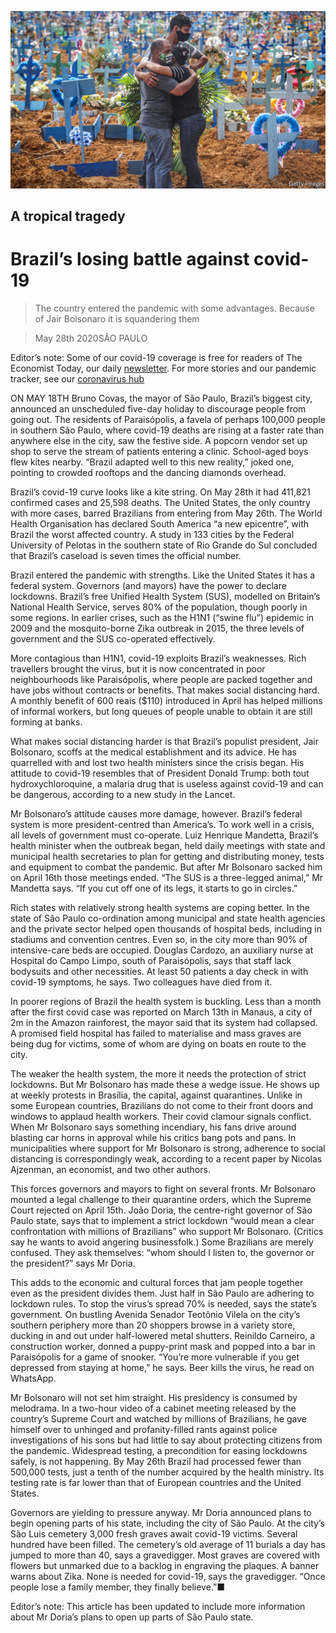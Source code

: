 ![](./images/20200530_AMP001_0.jpg)

## A tropical tragedy

# Brazil’s losing battle against covid-19

> The country entered the pandemic with some advantages. Because of Jair Bolsonaro it is squandering them

> May 28th 2020SÃO PAULO

Editor’s note: Some of our covid-19 coverage is free for readers of The Economist Today, our daily [newsletter](https://www.economist.com/https://my.economist.com/user#newsletter). For more stories and our pandemic tracker, see our [coronavirus hub](https://www.economist.com//news/2020/03/11/the-economists-coverage-of-the-coronavirus)

ON MAY 18TH Bruno Covas, the mayor of São Paulo, Brazil’s biggest city, announced an unscheduled five-day holiday to discourage people from going out. The residents of Paraisópolis, a favela of perhaps 100,000 people in southern São Paulo, where covid-19 deaths are rising at a faster rate than anywhere else in the city, saw the festive side. A popcorn vendor set up shop to serve the stream of patients entering a clinic. School-aged boys flew kites nearby. “Brazil adapted well to this new reality,” joked one, pointing to crowded rooftops and the dancing diamonds overhead.

Brazil’s covid-19 curve looks like a kite string. On May 28th it had 411,821 confirmed cases and 25,598 deaths. The United States, the only country with more cases, barred Brazilians from entering from May 26th. The World Health Organisation has declared South America “a new epicentre”, with Brazil the worst affected country. A study in 133 cities by the Federal University of Pelotas in the southern state of Rio Grande do Sul concluded that Brazil’s caseload is seven times the official number.

Brazil entered the pandemic with strengths. Like the United States it has a federal system. Governors (and mayors) have the power to declare lockdowns. Brazil’s free Unified Health System (SUS), modelled on Britain’s National Health Service, serves 80% of the population, though poorly in some regions. In earlier crises, such as the H1N1 (“swine flu”) epidemic in 2009 and the mosquito-borne Zika outbreak in 2015, the three levels of government and the SUS co-operated effectively.

More contagious than H1N1, covid-19 exploits Brazil’s weaknesses. Rich travellers brought the virus, but it is now concentrated in poor neighbourhoods like Paraisópolis, where people are packed together and have jobs without contracts or benefits. That makes social distancing hard. A monthly benefit of 600 reais ($110) introduced in April has helped millions of informal workers, but long queues of people unable to obtain it are still forming at banks.

What makes social distancing harder is that Brazil’s populist president, Jair Bolsonaro, scoffs at the medical establishment and its advice. He has quarrelled with and lost two health ministers since the crisis began. His attitude to covid-19 resembles that of President Donald Trump: both tout hydroxychloroquine, a malaria drug that is useless against covid-19 and can be dangerous, according to a new study in the Lancet.

Mr Bolsonaro’s attitude causes more damage, however. Brazil’s federal system is more president-centred than America’s. To work well in a crisis, all levels of government must co-operate. Luiz Henrique Mandetta, Brazil’s health minister when the outbreak began, held daily meetings with state and municipal health secretaries to plan for getting and distributing money, tests and equipment to combat the pandemic. But after Mr Bolsonaro sacked him on April 16th those meetings ended. “The SUS is a three-legged animal,” Mr Mandetta says. “If you cut off one of its legs, it starts to go in circles.”

Rich states with relatively strong health systems are coping better. In the state of São Paulo co-ordination among municipal and state health agencies and the private sector helped open thousands of hospital beds, including in stadiums and convention centres. Even so, in the city more than 90% of intensive-care beds are occupied. Douglas Cardozo, an auxiliary nurse at Hospital do Campo Limpo, south of Paraisópolis, says that staff lack bodysuits and other necessities. At least 50 patients a day check in with covid-19 symptoms, he says. Two colleagues have died from it.

In poorer regions of Brazil the health system is buckling. Less than a month after the first covid case was reported on March 13th in Manaus, a city of 2m in the Amazon rainforest, the mayor said that its system had collapsed. A promised field hospital has failed to materialise and mass graves are being dug for victims, some of whom are dying on boats en route to the city.

The weaker the health system, the more it needs the protection of strict lockdowns. But Mr Bolsonaro has made these a wedge issue. He shows up at weekly protests in Brasília, the capital, against quarantines. Unlike in some European countries, Brazilians do not come to their front doors and windows to applaud health workers. Their covid clamour signals conflict. When Mr Bolsonaro says something incendiary, his fans drive around blasting car horns in approval while his critics bang pots and pans. In municipalities where support for Mr Bolsonaro is strong, adherence to social distancing is correspondingly weak, according to a recent paper by Nicolas Ajzenman, an economist, and two other authors.

This forces governors and mayors to fight on several fronts. Mr Bolsonaro mounted a legal challenge to their quarantine orders, which the Supreme Court rejected on April 15th. João Doria, the centre-right governor of São Paulo state, says that to implement a strict lockdown “would mean a clear confrontation with millions of Brazilians” who support Mr Bolsonaro. (Critics say he wants to avoid angering businessfolk.) Some Brazilians are merely confused. They ask themselves: “whom should I listen to, the governor or the president?” says Mr Doria.

This adds to the economic and cultural forces that jam people together even as the president divides them. Just half in São Paulo are adhering to lockdown rules. To stop the virus’s spread 70% is needed, says the state’s government. On bustling Avenida Senador Teotônio Vilela on the city’s southern periphery more than 20 shoppers browse in a variety store, ducking in and out under half-lowered metal shutters. Reinildo Carneiro, a construction worker, donned a puppy-print mask and popped into a bar in Paraisópolis for a game of snooker. “You’re more vulnerable if you get depressed from staying at home,” he says. Beer kills the virus, he read on WhatsApp.

Mr Bolsonaro will not set him straight. His presidency is consumed by melodrama. In a two-hour video of a cabinet meeting released by the country’s Supreme Court and watched by millions of Brazilians, he gave himself over to unhinged and profanity-filled rants against police investigations of his sons but had little to say about protecting citizens from the pandemic. Widespread testing, a precondition for easing lockdowns safely, is not happening. By May 26th Brazil had processed fewer than 500,000 tests, just a tenth of the number acquired by the health ministry. Its testing rate is far lower than that of European countries and the United States.

Governors are yielding to pressure anyway. Mr Doria announced plans to begin opening parts of his state, including the city of São Paulo. At the city’s São Luis cemetery 3,000 fresh graves await covid-19 victims. Several hundred have been filled. The cemetery’s old average of 11 burials a day has jumped to more than 40, says a gravedigger. Most graves are covered with flowers but unmarked due to a backlog in engraving the plaques. A banner warns about Zika. None is needed for covid-19, says the gravedigger. “Once people lose a family member, they finally believe.”■ 

Editor’s note: This article has been updated to include more information about Mr Doria’s plans to open up parts of São Paulo state.